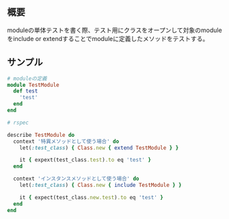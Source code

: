 ## 概要

moduleの単体テストを書く際、テスト用にクラスをオープンして対象のmoduleをinclude or extendすることでmoduleに定義したメソッドをテストする。

## サンプル

```rb
# moduleの定義
module TestModule
  def test
    'test'
  end
end
```

```rb
# rspec

describe TestModule do
  context '特異メソッドとして使う場合' do
    let(:test_class) { Class.new { extend TestModule } }

    it { expext(test_class.test).to eq 'test' }
  end

  context 'インスタンスメソッドとして使う場合' do
    let(:test_class) { Class.new { include TestModule } }

    it { expect(test_class.new.test).to eq 'test' }
  end
end
```
